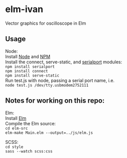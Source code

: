 # elm-ivan
Vector graphics for oscilloscope in Elm

## Usage
Node:  
Install [Node](https://nodejs.org/en/) and [NPM](https://www.npmjs.com/)  
Install the connect, serve-static, and [serialport](https://github.com/EmergingTechnologyAdvisors/node-serialport/) modules:  
`npm install serialport`  
`npm install connect`  
`npm install serve-static`  
Run test.js with node, passing a serial port name, i.e.  
`node test.js /dev/tty.usbmodem2752111`

## Notes for working on this repo:
Elm:  
Install [Elm](http://elm-lang.org/)  
Compile the Elm source:  
`cd elm-src`  
`elm-make Main.elm --output=../js/elm.js`

SCSS:  
`cd style`  
`sass --watch scss:css`
